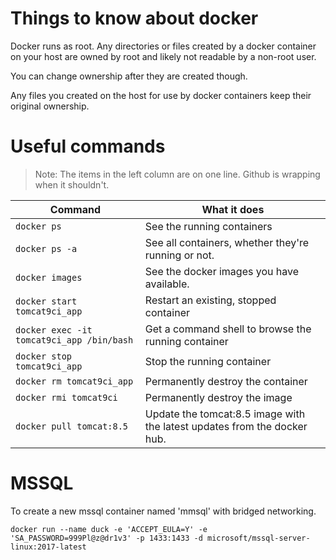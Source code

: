 # Things to know about docker

Docker runs as root. Any directories or files created by a docker container on your host are owned by root
and likely not readable by a non-root user.

You can change ownership after they are created though.

Any files you created on the host for use by docker containers keep their original ownership.

# Useful commands

>Note: The items in the left column are on one line. Github is wrapping when it shouldn't.

Command                                     | What it does
--------------------------------------------|-----------------------------------------
`docker ps`                                 | See the running containers
`docker ps -a`                              | See all containers, whether they're running or not.
`docker images`                             | See the docker images you have available.
`docker start tomcat9ci_app`                | Restart an existing, stopped container
`docker exec -it tomcat9ci_app /bin/bash`   | Get a command shell to browse the running container
`docker stop tomcat9ci_app`                 | Stop the running container
`docker rm tomcat9ci_app`                   | Permanently destroy the container
`docker rmi tomcat9ci`                      | Permanently destroy the image
`docker pull tomcat:8.5`                    | Update the tomcat:8.5 image with the latest updates from the docker hub.

# MSSQL

To create a new mssql container named 'mmsql' with bridged networking.

```
docker run --name duck -e 'ACCEPT_EULA=Y' -e 'SA_PASSWORD=999Pl@z@dr1v3' -p 1433:1433 -d microsoft/mssql-server-linux:2017-latest
```


